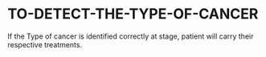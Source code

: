 # TO-DETECT-THE-TYPE-OF-CANCER
If the Type of cancer is identified correctly at stage, patient will carry their respective treatments.
